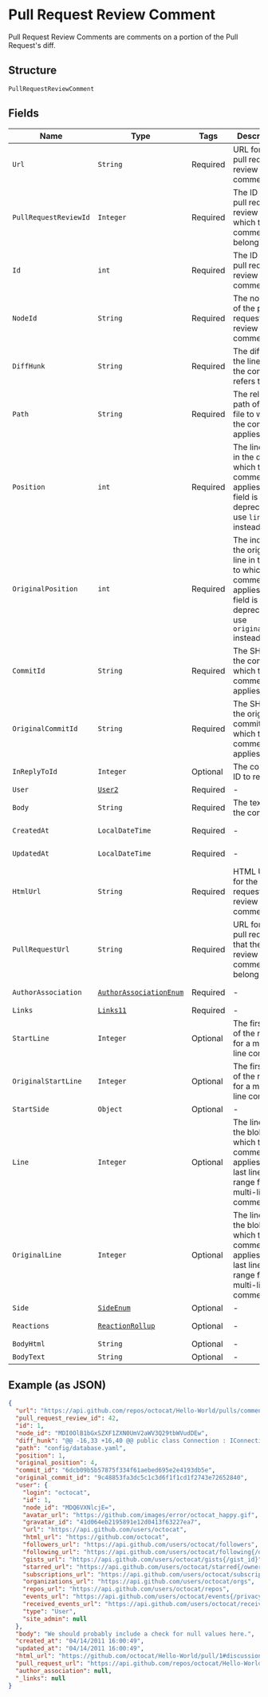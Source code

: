 
# Pull Request Review Comment

Pull Request Review Comments are comments on a portion of the Pull Request's diff.

## Structure

`PullRequestReviewComment`

## Fields

| Name | Type | Tags | Description | Getter | Setter |
|  --- | --- | --- | --- | --- | --- |
| `Url` | `String` | Required | URL for the pull request review comment | String getUrl() | setUrl(String url) |
| `PullRequestReviewId` | `Integer` | Required | The ID of the pull request review to which the comment belongs. | Integer getPullRequestReviewId() | setPullRequestReviewId(Integer pullRequestReviewId) |
| `Id` | `int` | Required | The ID of the pull request review comment. | int getId() | setId(int id) |
| `NodeId` | `String` | Required | The node ID of the pull request review comment. | String getNodeId() | setNodeId(String nodeId) |
| `DiffHunk` | `String` | Required | The diff of the line that the comment refers to. | String getDiffHunk() | setDiffHunk(String diffHunk) |
| `Path` | `String` | Required | The relative path of the file to which the comment applies. | String getPath() | setPath(String path) |
| `Position` | `int` | Required | The line index in the diff to which the comment applies. This field is deprecated; use `line` instead. | int getPosition() | setPosition(int position) |
| `OriginalPosition` | `int` | Required | The index of the original line in the diff to which the comment applies. This field is deprecated; use `original_line` instead. | int getOriginalPosition() | setOriginalPosition(int originalPosition) |
| `CommitId` | `String` | Required | The SHA of the commit to which the comment applies. | String getCommitId() | setCommitId(String commitId) |
| `OriginalCommitId` | `String` | Required | The SHA of the original commit to which the comment applies. | String getOriginalCommitId() | setOriginalCommitId(String originalCommitId) |
| `InReplyToId` | `Integer` | Optional | The comment ID to reply to. | Integer getInReplyToId() | setInReplyToId(Integer inReplyToId) |
| `User` | [`User2`](../../doc/models/user-2.md) | Required | - | User2 getUser() | setUser(User2 user) |
| `Body` | `String` | Required | The text of the comment. | String getBody() | setBody(String body) |
| `CreatedAt` | `LocalDateTime` | Required | - | LocalDateTime getCreatedAt() | setCreatedAt(LocalDateTime createdAt) |
| `UpdatedAt` | `LocalDateTime` | Required | - | LocalDateTime getUpdatedAt() | setUpdatedAt(LocalDateTime updatedAt) |
| `HtmlUrl` | `String` | Required | HTML URL for the pull request review comment. | String getHtmlUrl() | setHtmlUrl(String htmlUrl) |
| `PullRequestUrl` | `String` | Required | URL for the pull request that the review comment belongs to. | String getPullRequestUrl() | setPullRequestUrl(String pullRequestUrl) |
| `AuthorAssociation` | [`AuthorAssociationEnum`](../../doc/models/author-association-enum.md) | Required | - | AuthorAssociationEnum getAuthorAssociation() | setAuthorAssociation(AuthorAssociationEnum authorAssociation) |
| `Links` | [`Links11`](../../doc/models/links-11.md) | Required | - | Links11 getLinks() | setLinks(Links11 links) |
| `StartLine` | `Integer` | Optional | The first line of the range for a multi-line comment. | Integer getStartLine() | setStartLine(Integer startLine) |
| `OriginalStartLine` | `Integer` | Optional | The first line of the range for a multi-line comment. | Integer getOriginalStartLine() | setOriginalStartLine(Integer originalStartLine) |
| `StartSide` | `Object` | Optional | - | Object getStartSide() | setStartSide(Object startSide) |
| `Line` | `Integer` | Optional | The line of the blob to which the comment applies. The last line of the range for a multi-line comment | Integer getLine() | setLine(Integer line) |
| `OriginalLine` | `Integer` | Optional | The line of the blob to which the comment applies. The last line of the range for a multi-line comment | Integer getOriginalLine() | setOriginalLine(Integer originalLine) |
| `Side` | [`SideEnum`](../../doc/models/side-enum.md) | Optional | - | SideEnum getSide() | setSide(SideEnum side) |
| `Reactions` | [`ReactionRollup`](../../doc/models/reaction-rollup.md) | Optional | - | ReactionRollup getReactions() | setReactions(ReactionRollup reactions) |
| `BodyHtml` | `String` | Optional | - | String getBodyHtml() | setBodyHtml(String bodyHtml) |
| `BodyText` | `String` | Optional | - | String getBodyText() | setBodyText(String bodyText) |

## Example (as JSON)

```json
{
  "url": "https://api.github.com/repos/octocat/Hello-World/pulls/comments/1",
  "pull_request_review_id": 42,
  "id": 1,
  "node_id": "MDI0OlB1bGxSZXF1ZXN0UmV2aWV3Q29tbWVudDEw",
  "diff_hunk": "@@ -16,33 +16,40 @@ public class Connection : IConnection...",
  "path": "config/database.yaml",
  "position": 1,
  "original_position": 4,
  "commit_id": "6dcb09b5b57875f334f61aebed695e2e4193db5e",
  "original_commit_id": "9c48853fa3dc5c1c3d6f1f1cd1f2743e72652840",
  "user": {
    "login": "octocat",
    "id": 1,
    "node_id": "MDQ6VXNlcjE=",
    "avatar_url": "https://github.com/images/error/octocat_happy.gif",
    "gravatar_id": "41d064eb2195891e12d0413f63227ea7",
    "url": "https://api.github.com/users/octocat",
    "html_url": "https://github.com/octocat",
    "followers_url": "https://api.github.com/users/octocat/followers",
    "following_url": "https://api.github.com/users/octocat/following{/other_user}",
    "gists_url": "https://api.github.com/users/octocat/gists{/gist_id}",
    "starred_url": "https://api.github.com/users/octocat/starred{/owner}{/repo}",
    "subscriptions_url": "https://api.github.com/users/octocat/subscriptions",
    "organizations_url": "https://api.github.com/users/octocat/orgs",
    "repos_url": "https://api.github.com/users/octocat/repos",
    "events_url": "https://api.github.com/users/octocat/events{/privacy}",
    "received_events_url": "https://api.github.com/users/octocat/received_events",
    "type": "User",
    "site_admin": null
  },
  "body": "We should probably include a check for null values here.",
  "created_at": "04/14/2011 16:00:49",
  "updated_at": "04/14/2011 16:00:49",
  "html_url": "https://github.com/octocat/Hello-World/pull/1#discussion-diff-1",
  "pull_request_url": "https://api.github.com/repos/octocat/Hello-World/pulls/1",
  "author_association": null,
  "_links": null
}
```

